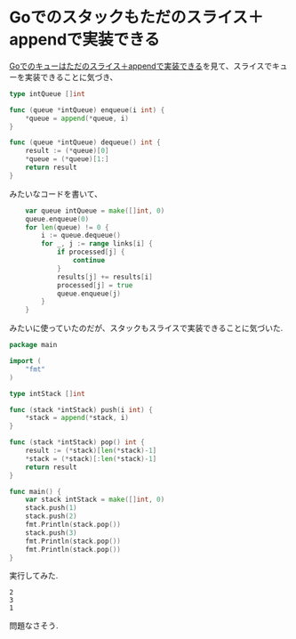 # Goでのスタックもただのスライス＋appendで実装できる

[Goでのキューはただのスライス＋appendで実装できる](https://qiita.com/ruiu/items/8edf22cd5fc8f7511687)を見て、スライスでキューを実装できることに気づき、

```go
type intQueue []int

func (queue *intQueue) enqueue(i int) {
	*queue = append(*queue, i)
}

func (queue *intQueue) dequeue() int {
	result := (*queue)[0]
	*queue = (*queue)[1:]
	return result
}
```

みたいなコードを書いて、

```go
	var queue intQueue = make([]int, 0)
	queue.enqueue(0)
	for len(queue) != 0 {
		i := queue.dequeue()
		for _, j := range links[i] {
			if processed[j] {
				continue
			}
			results[j] += results[i]
			processed[j] = true
			queue.enqueue(j)
		}
	}
```

みたいに使っていたのだが、スタックもスライスで実装できることに気づいた.

```go
package main

import (
	"fmt"
)

type intStack []int

func (stack *intStack) push(i int) {
	*stack = append(*stack, i)
}

func (stack *intStack) pop() int {
	result := (*stack)[len(*stack)-1]
	*stack = (*stack)[:len(*stack)-1]
	return result
}

func main() {
	var stack intStack = make([]int, 0)
	stack.push(1)
	stack.push(2)
	fmt.Println(stack.pop())
	stack.push(3)
	fmt.Println(stack.pop())
	fmt.Println(stack.pop())
}
```

実行してみた.

```
2
3
1
```

問題なさそう.
